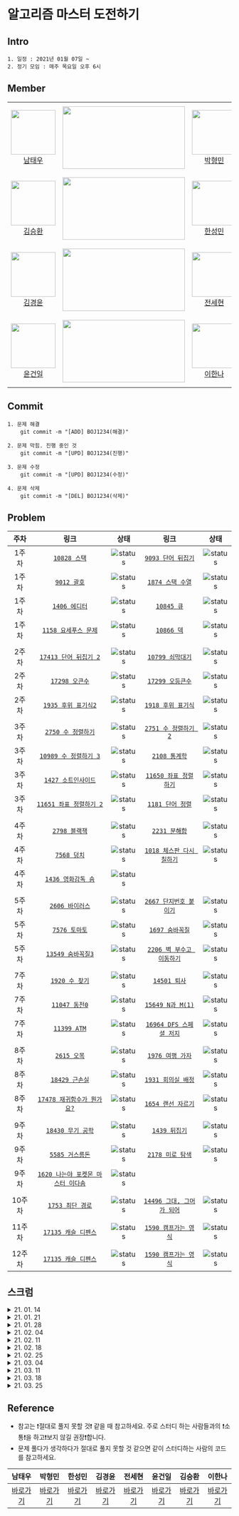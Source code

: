 # 알고리즘 마스터 도전하기

## Intro

```
1. 일정 : 2021년 01월 07일 ~
2. 정기 모임 : 매주 목요일 오후 6시
```

## Member

<table>
    <tr>
        <td align="center" width="130px" height="160px">
            <a href="https://github.com/ap4o"><img height="100px" width="100px" src="https://avatars.githubusercontent.com/u/66770613?s=460&u=fe16d6fa3d8839c4e6beb6fec9e83811041cdaa1&v=4" /></a>
            <br />
            <a href="https://github.com/bn-tw2020">남태우</a>
        </td>
        <td>
            <a href="https://solved.ac/ap4o"><img height="140px" width="275px" src="http://mazassumnida.wtf/api/v2/generate_badge?boj=ap4o" /></a>
        </td>
        <td align="center" width="130px" height="160px">
            <a href="https://github.com/thalals"><img height="100px" width="100px" src="https://avatars.githubusercontent.com/u/42319300?s=460&u=feb753590ea1a1d094b08573bb11f15e801e63cc&v=4" /></a>
            <br />
            <a href="https://github.com/thalals">박형민</a>
        </td>
        <td>
            <a href="https://solved.ac/thalals"><img height="140px" width="275px" src="http://mazassumnida.wtf/api/v2/generate_badge?boj=thalals" /></a>
        </td>
    </tr>
    <tr>
        <td align="center" width="130px" height="160px">
            <a href="https://github.com/seunghw"><img height="100px" width="100px" src="https://avatars.githubusercontent.com/u/70190106?s=460&v=4" /></a>
            <br />
            <a href="https://github.com/seunghw">김승환</a>
        </td>
        <td>
            <a href="https://solved.ac/sjn6020"><img height="140px" width="275px" src="http://mazassumnida.wtf/api/v2/generate_badge?boj=sjn6020" /></a>
        </td>        
        <td align="center" width="130px" height="160px">
            <a href="https://github.com/thalals"><img height="100px" width="100px" src="https://avatars.githubusercontent.com/u/53989855?s=460&u=b9eb39f346a7e519bd50ffc3481872821f2f28dd&v=4" /></a>
            <br />
            <a href="https://github.com/thalals">한성민</a>
        </td>
        <td>
            <a href="https://solved.ac/songmin9813"><img height="140px" width="275px" src="http://mazassumnida.wtf/api/v2/generate_badge?boj=songmin9813" /></a>
        </td>
    </tr>
    <tr>
        <td align="center" width="130px" height="160px">
            <a href="https://github.com/NASA-GukJang"><img height="100px" width="100px" src="https://avatars.githubusercontent.com/u/39180786?s=460&u=4d9b554cd7ef1e67b114b1f331fa730477f21fcc&v=4" /></a>
            <br />
            <a href="https://github.com/NASA-GukJang">김경윤</a>
        </td>
        <td>
            <a href="https://solved.ac/gukjang1997"><img height="140px" width="275px" src="http://mazassumnida.wtf/api/v2/generate_badge?boj=gukjang1997" /></a>
        </td>
        <td align="center" width="130px" height="160px">
            <a href="https://github.com/jeonhl7579"><img height="100px" width="100px" src="https://avatars.githubusercontent.com/u/68419483?s=460&v=4" /></a>
            <br />
            <a href="https://github.com/jeonhl7579">전세현</a>
        </td>
        <td>
            <a href="https://solved.ac/dhktp123"><img height="140px" width="275px" src="http://mazassumnida.wtf/api/v2/generate_badge?boj=dhktp123" /></a>
        </td>
    </tr>
    <tr>
        <td align="center" width="130px" height="160px">
            <a href="https://github.com/Gun1Yun"><img height="100px" width="100px" src="https://avatars.githubusercontent.com/u/58355979?s=460&v=4" /></a>
            <br />
            <a href="https://github.com/Gun1Yun">윤건일</a>
        </td>
        <td>
            <a href="https://solved.ac/gun1yun"><img height="140px" width="275px" src="http://mazassumnida.wtf/api/v2/generate_badge?boj=gun1yun" /></a>
        </td>
        <td align="center" width="130px" height="160px">
            <a href="https://github.com/lee1nna"><img height="100px" width="100px" src="https://avatars.githubusercontent.com/u/71548623?s=460&u=de7d3ecc50402608132a7f6f635d098e5d6470d4&v=4" /></a>
            <br />
            <a href="https://github.com/lee1nna">이한나</a>
        </td>
        <td>
            <a href="https://solved.ac/dlgkssk02"><img height="140px" width="275px" src="http://mazassumnida.wtf/api/v2/generate_badge?boj=dlgkssk02" /></a>
        </td>
    </tr>
</table>

## Commit

```
1. 문제 해결
    git commit -m "[ADD] BOJ1234(해결)"

2. 문제 막힘. 진행 중인 것
    git commit -m "[UPD] BOJ1234(진행)"

3. 문제 수정
    git commit -m "[UPD] BOJ1234(수정)"
    
4. 문제 삭제
    git commit -m "[DEL] BOJ1234(삭제)"
```

## Problem

| 주차  |                                    링크                                    |       상태       |                               링크                                |       상태       |
| :---: | :------------------------------------------------------------------------: | :--------------: | :---------------------------------------------------------------: | :--------------: |
| 1주차 |           [`10828 스택`](https://www.acmicpc.net/problem/10828)            | ![status][done]  |    [`9093 단어 뒤집기`](https://www.acmicpc.net/problem/9093)     | ![status][done]  |
| 1주차 |            [`9012 괄호`](https://www.acmicpc.net/problem/9012)             | ![status][done]  |     [`1874 스택 수열`](https://www.acmicpc.net/problem/1874)      | ![status][done]  |
| 1주차 |           [`1406 에디터`](https://www.acmicpc.net/problem/1406)            | ![status][done]  |        [`10845 큐`](https://www.acmicpc.net/problem/10845)        | ![status][done]  |
| 1주차 |        [`1158 요세푸스 문제`](https://www.acmicpc.net/problem/1158)        | ![status][done]  |        [`10866 덱`](https://www.acmicpc.net/problem/10866)        | ![status][done]  |
|       |
| 2주차 |       [`17413 단어 뒤집기 2`](https://www.acmicpc.net/problem/17413)       | ![status][done]  |     [`10799 쇠막대기`](https://www.acmicpc.net/problem/10799)     | ![status][done]  |
| 2주차 |          [`17298 오큰수`](https://www.acmicpc.net/problem/17298)           | ![status][done]  |     [`17299 오등큰수`](https://www.acmicpc.net/problem/17299)     | ![status][done]  |
| 2주차 |        [`1935 후위 표기식2`](https://www.acmicpc.net/problem/1935)         | ![status][done]  |    [`1918 후위 표기식`](https://www.acmicpc.net/problem/1918)     | ![status][done]  |
|       |
| 3주차 |         [`2750 수 정렬하기`](https://www.acmicpc.net/problem/2750)         | ![status][done]  |   [`2751 수 정렬하기 2`](https://www.acmicpc.net/problem/2751)    | ![status][done]  |
| 3주차 |       [`10989 수 정렬하기 3`](https://www.acmicpc.net/problem/10989)       | ![status][done]  |       [`2108 통계학`](https://www.acmicpc.net/problem/2108)       | ![status][done]  |
| 3주차 |        [`1427 소트인사이드`](https://www.acmicpc.net/problem/1427)         | ![status][done]  |  [`11650 좌표 정렬하기`](https://www.acmicpc.net/problem/11650)   | ![status][done]  |
| 3주차 |      [`11651 좌표 정렬하기 2`](https://www.acmicpc.net/problem/11651)      | ![status][done]  |     [`1181 단어 정렬`](https://www.acmicpc.net/problem/1181)      | ![status][done]  |
|       |
| 4주차 |           [`2798 블랙잭`](https://www.acmicpc.net/problem/2798)            | ![status][done]  |       [`2231 분해합`](https://www.acmicpc.net/problem/2231)       | ![status][done]  |
| 4주차 |            [`7568 덩치`](https://www.acmicpc.net/problem/7568)             | ![status][done]  | [`1018 체스판 다시 칠하기`](https://www.acmicpc.net/problem/1018) | ![status][done]  |
| 4주차 |         [`1436 영화감독 숌`](https://www.acmicpc.net/problem/1436)         | ![status][done]  |                                                                   |                  |
|       |
| 5주차 |          [`2606 바이러스`](https://www.acmicpc.net/problem/2606)           | ![status][done]  |  [`2667 단지번호 붙이기`](https://www.acmicpc.net/problem/2667)   | ![status][done]  |
| 5주차 |           [`7576 토마토`](https://www.acmicpc.net/problem/7576)            | ![status][done]  |      [`1697 숨바꼭질`](https://www.acmicpc.net/problem/1697)      | ![status][done]  |
| 5주차 |         [`13549 숨바꼭질3`](https://www.acmicpc.net/problem/13549)         | ![status][done]  | [`2206 벽 부수고 이동하기`](https://www.acmicpc.net/problem/2206) | ![status][done]  |
|       |
| 7주차 |           [`1920 수 찾기`](https://www.acmicpc.net/problem/1920)           | ![status][done]  |       [`14501 퇴사`](https://www.acmicpc.net/problem/14501)       | ![status][done]  |
| 7주차 |           [`11047 동전0`](https://www.acmicpc.net/problem/11047)           | ![status][done]  |     [`15649 N과 M(1)`](https://www.acmicpc.net/problem/15649)     | ![status][done]  |
| 7주차 |            [`11399 ATM`](https://www.acmicpc.net/problem/11399)            | ![status][done]  | [`16964 DFS 스페셜 저지`](https://www.acmicpc.net/problem/16964)  | ![status][done]  |
|       |
| 8주차 |            [`2615 오목`](https://www.acmicpc.net/problem/2615)             | ![status][done]  |     [`1976 여행 가자`](https://www.acmicpc.net/problem/1976)      | ![status][done]  |
| 8주차 |          [`18429 근손실`](https://www.acmicpc.net/problem/18429)           | ![status][done]  |    [`1931 회의실 배정`](https://www.acmicpc.net/problem/1931)     | ![status][done]  |
| 8주차 |    [`17478 재귀함수가 뭔가요?`](https://www.acmicpc.net/problem/17478)     | ![status][done]  |    [`1654 랜선 자르기`](https://www.acmicpc.net/problem/1654)     | ![status][done]  |
|       |
| 9주차 |         [`18430 무기 공학`](https://www.acmicpc.net/problem/18430)         | ![status][done] |       [`1439 뒤집기`](https://www.acmicpc.net/problem/1439)       | ![status][done] |
| 9주차 |          [`5585 거스름돈`](https://www.acmicpc.net/problem/5585)           | ![status][done] |     [`2178 미로 탐색`](https://www.acmicpc.net/problem/2178)      | ![status][done] |
| 9주차 | [`1620 나는야 포켓몬 마스터 이다솜`](https://www.acmicpc.net/problem/1620) | ![status][done] |                                                                   |                  |
|       |
| 10주차 |            [`1753 최단 경로`](https://www.acmicpc.net/problem/1753)             | ![status][done]  |     [`14496 그대, 그머가 되어`](https://www.acmicpc.net/problem/14496)      | ![status][done]  |
|       |
| 11주차 |            [`17135 캐슬 디펜스`](https://www.acmicpc.net/problem/17135)             | ![status][done]  |     [`1590 캠프가는 영식`](https://www.acmicpc.net/problem/1590)      | ![status][done]  |
|       |
| 12주차 |            [`17135 캐슬 디펜스`](https://www.acmicpc.net/problem/17135)             | ![status][doing]  |     [`1590 캠프가는 영식`](https://www.acmicpc.net/problem/1590)      | ![status][doing]  |

## 스크럼

<details>
    <summary>21. 01. 14</summary>
    <div markdown="1">       
    <ul>
        <li>Queue, Stack, DFS 이론 정리</li>
    </ul>
    </div>
</details>

<details>
    <summary>21. 01. 21</summary>
    <div markdown="1">       
    <ul>
        <li>선택 정렬 정리</li>
        <li>삽입 정렬 정리</li>
        <li>버블 정렬 정리</li>
        <li>퀵 정렬 정리</li>
        <li>힙 정렬 정리</li>
        <li>합병 정렬 정리</li>
    </ul>
    </div>
</details>


<details>
    <summary>21. 01. 28</summary>
    <div markdown="1">       
    <ul>
        <li>21년 카카오 코딩테스트 1문제 풀기</li>
    </ul>
    </div>
</details>

<details>
    <summary>21. 02. 04</summary>
    <div markdown="1">       
    <ul>
        <li>BFS 이론 정리</li>
        <li>BFS 기초 1문제 풀기</li>
    </ul>
    </div>
</details>

<details>
    <summary>21. 02. 11</summary>
    <div markdown="1">       
    <ul>
        <li>설날로 인한 개별 공부</li>
        <li>트리 관련 알고리즘 정리 및 발표 과제</li>
    </ul>
    </div>
</details>

<details>
    <summary>21. 02. 18</summary>
    <div markdown="1">       
    <ul>
        <li>트리 관련 알고리즘 발표</li>
    </ul>
    </div>
</details>

<details>
    <summary>21. 02. 25</summary>
    <div markdown="1">       
    <ul>
        <li>프로그래머스 스킬체크 Lv1</li>
        <li>프로그래머스 스킬체크 Lv2</li>
    </ul>
    </div>
</details>

<details>
    <summary>21. 03. 04</summary>
    <div markdown="1">       
    <ul>
        <li>Programmers 최댓값과 최솟값 문제 풀기</li>
    </ul>
    </div>
</details>

<details>
    <summary>21. 03. 11</summary>
    <div markdown="1">       
    <ul>
        <li>BOJ 좌표 압축 문제</li>
    </ul>
    </div>
</details>

<details>
    <summary>21. 03. 18</summary>
    <div markdown="1">       
    <ul>
        <li>BOJ19236(청소년상어) 풀기</li>
    </ul>
    </div>
</details>

<details>
    <summary>21. 03. 25</summary>
    <div markdown="1">       
    <ul>
        <li>BOJ20055(컨베이어 벨트 위의 로봇) 풀기</li>
    </ul>
    </div>
</details>

## Reference

- 참고는 ❗️절대로 풀지 못할 것❗️ 같을 때 참고하세요. 주로 스터디 하는 사람들과의 ❗️소통❗️을 하고❗️보지 않길 권장❗️합니다.
- 문제 풀다가 생각하다가 절대로 풀지 못할 것 같으면 같이 스터디하는 사람의 코드를 참고하세요.

|  남태우  |  박형민  |  한성민  |  김경윤  |  전세현  |  윤건일  |  김승환  |  이한나  |
| :----: | :----: | :----: | :----: | :----: | :----: | :----: | :----: |
|  [바로가기][taewoo]  |  [바로가기][hyeongmin]  |  [바로가기][sungmin]  |  [바로가기][kyeongyoon]  |  [바로가기][saehyeon]  |  [바로가기][geonil]  |  [바로가기][seunghwan]  |  [바로가기][hanna]  |

[todo]: https://img.shields.io/badge/-TODO-DFFD26
[doing]: https://img.shields.io/badge/-DOING-31AE0F
[done]: https://img.shields.io/badge/-DONE-0885CC
[geonil]: ./Geonil
[hyeongmin]: ./Hyeongmin
[kyeongyoon]: ./KyeongYoon
[saehyeon]: ./SaeHyeon
[seunghwan]: ./Seunghwan
[sungmin]: ./Sungmin
[taewoo]: ./Taewoo
[hanna]: ./Hanna
